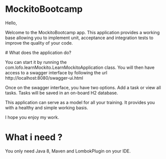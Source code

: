 # MockitoBootcamp

Hello,

Welcome to the MockitoBootcamp app. This application provides a working base allowing you to implement unit, acceptance and integration tests to improve the quality of your code.

# What does the application do?

You can start it by running the com.lofo.learnMockito.LearnMockitoApplication class. You will then have access to a swagger interface by following the url http://localhost:8080/swagger-ui.html

Once on the swagger interface, you have two options. Add a task or view all tasks. Tasks will be saved in an on-board H2 database.

This application can serve as a model for all your training. It provides you with a healthy and simple working basis.

I hope you enjoy my work.

# What i need ?

You only need Java 8, Maven and LombokPlugin on your IDE.  
